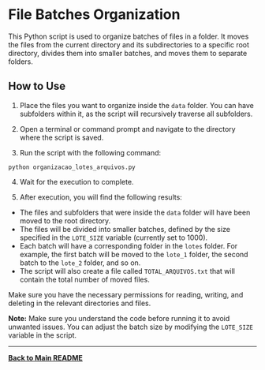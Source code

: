 # File Batches Organization

This Python script is used to organize batches of files in a folder. It moves the files from the current directory and its subdirectories to a specific root directory, divides them into smaller batches, and moves them to separate folders.

## How to Use

1. Place the files you want to organize inside the `data` folder. You can have subfolders within it, as the script will recursively traverse all subfolders.

2. Open a terminal or command prompt and navigate to the directory where the script is saved.

3. Run the script with the following command:

```
python organizacao_lotes_arquivos.py
```

4. Wait for the execution to complete.

5. After execution, you will find the following results:

-   The files and subfolders that were inside the `data` folder will have been moved to the root directory.
-   The files will be divided into smaller batches, defined by the size specified in the `LOTE_SIZE` variable (currently set to 1000).
-   Each batch will have a corresponding folder in the `lotes` folder. For example, the first batch will be moved to the `lote_1` folder, the second batch to the `lote_2` folder, and so on.
-   The script will also create a file called `TOTAL_ARQUIVOS.txt` that will contain the total number of moved files.

Make sure you have the necessary permissions for reading, writing, and deleting in the relevant directories and files.

**Note:** Make sure you understand the code before running it to avoid unwanted issues. You can adjust the batch size by modifying the `LOTE_SIZE` variable in the script.

---

[**Back to Main README**](../../README.md)
